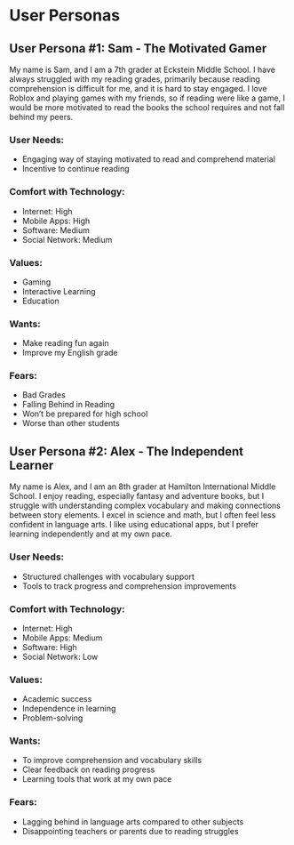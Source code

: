 # User Personas
## User Persona #1: Sam - The Motivated Gamer

My name is Sam, and I am a 7th grader at Eckstein Middle School. I have always struggled with my reading grades, primarily because reading comprehension is difficult for me, and it is hard to stay engaged. I love Roblox and playing games with my friends, so if reading were like a game, I would be more motivated to read the books the school requires and not fall behind my peers.

### User Needs:
* Engaging way of staying motivated to read and comprehend material
* Incentive to continue reading

### Comfort with Technology:
* Internet: High
* Mobile Apps: High
* Software: Medium
* Social Network: Medium

### Values:
* Gaming
* Interactive Learning
* Education

### Wants:
* Make reading fun again 
* Improve my English grade

### Fears:
* Bad Grades
* Falling Behind in Reading
* Won’t be prepared for high school
* Worse than other students


## User Persona #2: Alex - The Independent Learner

My name is Alex, and I am an 8th grader at Hamilton International Middle School. I enjoy reading, especially fantasy and adventure books, but I struggle with understanding complex vocabulary and making connections between story elements. I excel in science and math, but I often feel less confident in language arts. I like using educational apps, but I prefer learning independently and at my own pace.

### User Needs:
* Structured challenges with vocabulary support
* Tools to track progress and comprehension improvements


### Comfort with Technology:
* Internet: High
* Mobile Apps: Medium
* Software: High
* Social Network: Low


### Values:
* Academic success
* Independence in learning
* Problem-solving


### Wants:
* To improve comprehension and vocabulary skills
* Clear feedback on reading progress
* Learning tools that work at my own pace


### Fears:
* Lagging behind in language arts compared to other subjects
* Disappointing teachers or parents due to reading struggles
